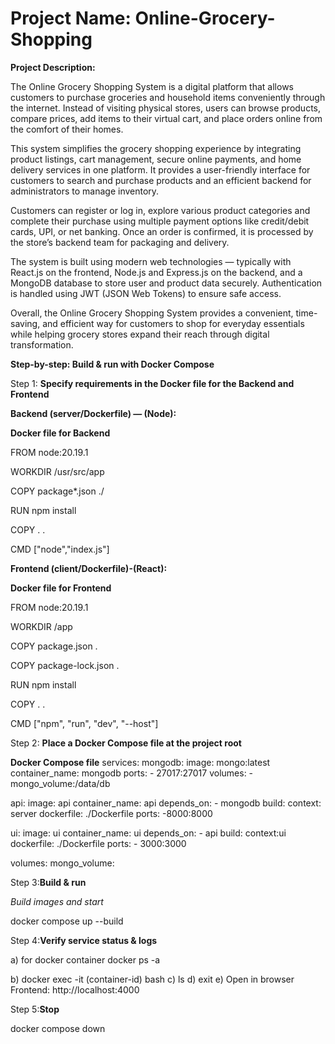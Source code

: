 # Project Name: Online-Grocery-Shopping
**Project Description:**

The Online Grocery Shopping System is a digital platform that allows customers to purchase groceries and household items conveniently through the internet. Instead of visiting physical stores, users can browse products, compare prices, add items to their virtual cart, and place orders online from the comfort of their homes.

This system simplifies the grocery shopping experience by integrating product listings, cart management, secure online payments, and home delivery services in one platform. It provides a user-friendly interface for customers to search and purchase products and an efficient backend for administrators to manage inventory.

Customers can register or log in, explore various product categories and complete their purchase using multiple payment options like credit/debit cards, UPI, or net banking. Once an order is confirmed, it is processed by the store’s backend team for packaging and delivery.

The system is built using modern web technologies — typically with React.js on the frontend, Node.js and Express.js on the backend, and a MongoDB database to store user and product data securely. Authentication is handled using JWT (JSON Web Tokens) to ensure safe access.

Overall, the Online Grocery Shopping System provides a convenient, time-saving, and efficient way for customers to shop for everyday essentials while helping grocery stores expand their reach through digital transformation.

**Step-by-step: Build & run with Docker Compose**

Step 1: **Specify requirements in the Docker file for the Backend and Frontend**

**Backend (server/Dockerfile) — (Node):**

**Docker file for Backend**

FROM node:20.19.1

WORKDIR /usr/src/app

COPY package*.json ./

RUN npm install

COPY . .

CMD ["node","index.js"]


**Frontend (client/Dockerfile)-(React):**

**Docker file for Frontend**

FROM node:20.19.1

WORKDIR /app

COPY package.json .

COPY package-lock.json .

RUN npm install

COPY . .

CMD ["npm", "run", "dev", "--host"]

Step 2: **Place a Docker Compose file at the project root**

**Docker Compose file**
services: 
  mongodb:
    image: mongo:latest
    container_name: mongodb
    ports:
      - 27017:27017
    volumes:
      -mongo_volume:/data/db

  api:
    image: api
    container_name: api
    depends_on:
      - mongodb
    build:
      context: server
      dockerfile: ./Dockerfile
      ports:
        -8000:8000
  
  ui:
    image: ui
    container_name: ui
    depends_on:
      - api
    build:
      context:ui
      dockerfile: ./Dockerfile
    ports:
      - 3000:3000

  volumes:
    mongo_volume:
  

Step 3:**Build & run**

*Build images and start*

docker compose up --build

Step 4:**Verify service status & logs**

a) for docker container
   docker ps -a

b) 
  docker exec -it (container-id) bash
c) ls
d) exit
e) Open in browser 
    Frontend: http://localhost:4000

Step 5:**Stop**

docker compose down




